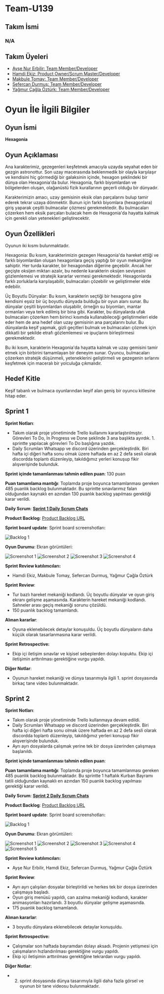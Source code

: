 # Team-U139
## **Takım İsmi**

### **N/A**

## Takım Üyeleri

- [Ayşe Nur Erbilir: Team Member/Developer](https://github.com/AysenurErbilir)
- [Hamdi Ekiz: Product Owner/Scrum Master/Developer](https://github.com/hamdyekiz)
- [Makbule Tomay: Team Member/Developer](https://github.com/tomaymakbule)
- [Sefercan Durmuş: Team Member/Developer](https://github.com/theseff)
- [Yağmur Çağla Öztürk: Team Member/Developer](https://github.com/ymrcgl)

# Oyun İle İlgili Bilgiler


## Oyun İsmi  

**Hexagonia**

## Oyun Açıklaması

Ana karakterimiz, gezegenleri keşfetmek amacıyla uzayda seyahat eden bir gezgin astronottur. Son uzay macerasında beklenmedik bir olayla karşılaşır ve kendisini hiç görmediği bir galaksinin içinde, hexagon şeklindeki bir dünya olan Hexagonia'da bulur. Hexagonia, farklı biyomlardan ve bölgelerden oluşan, olağanüstü fizik kurallarının geçerli olduğu bir dünyadır.

Karakterimizin amacı, uzay gemisinin eksik olan parçalarını bulup tamir ederek tekrar uzaya dönmektir. Bunun için farklı biyomlara (hexagonlara) giriş yaparak çeşitli bulmacalar çözmesi gerekmektedir. Bu bulmacaları çözerken hem eksik parçaları bulacak hem de Hexagonia'da hayatta kalmak için gerekli olan yetenekleri geliştirecektir.
  
  

## Oyun Özellikleri

Oyunun iki kısmı bulunmaktadır.

Hexagonia: Bu kısım, karakterimizin gezegen Hexagonia'da hareket ettiği ve farklı biyomlardan oluşan hexagonlara geçiş yaptığı bir oyun mekaniğine sahiptir. Her turda karakter, bir hexagondan diğerine geçebilir. Ancak her geçişte oksijen miktarı azalır, bu nedenle karakterin oksijen seviyesini gözlemlemesi ve stratejik kararlar vermesi gerekmektedir. Hexagonlarda farklı zorluklarla karşılaşabilir, bulmacaları çözebilir ve geliştirmeler elde edebilir.

Üç Boyutlu Dünyalar: Bu kısım, karakterin seçtiği bir hexagona göre kendisini eşsiz bir üç boyutlu dünyada bulduğu bir oyun alanı sunar. Bu dünyalar çeşitli biyomlardan oluşabilir, örneğin su biyomları, mantar ormanları veya terk edilmiş bir bina gibi. Karakter, bu dünyalarda ufak bulmacaları çözerken hem birinci kısımda kullanabileceği geliştirmeleri elde eder hem de ana hedef olan uzay gemisinin ana parçalarını bulur. Bu dünyalarda keşif yapmak, gizli geçitleri bulmak ve bulmacaları çözmek için dikkatli bir şekilde etrafı gözlemlemesi ve ipuçlarını birleştirmesi gerekmektedir.

Bu iki kısım, karakterin Hexagonia'da hayatta kalmak ve uzay gemisini tamir etmek için birbirini tamamlayan bir deneyim sunar. Oyuncu, bulmacaları çözerken stratejik düşünmeli, yeteneklerini geliştirmeli ve gezegenin sırlarını keşfetmek için maceralı bir yolculuğa çıkmalıdır.



## Hedef Kitle

Keşif tabanlı ve bulmaca oyunlarından keyif alan geniş bir oyuncu kitlesine hitap eder. 

## Sprint 1

**Sprint Notları**: 
- Takım olarak proje yönetiminde Trello kullanımı kararlaştırılmıştır. Görevleri To Do, In Progress ve Done şeklinde 3 ana başlıkta ayırdık. 1. sprintte yapılacak görevleri To Do başlığına yazdık.
- Daily Scrumları Whatsapp ve discord üzerinden gerçekleştirdik. Biri hafta içi diğeri hafta sonu olmak üzere haftada en az 2 defa sesli olarak discordda toplantı düzenleyip, takıldığımız yerleri konuşup fikir alışverişinde bulunduk.

**Sprint içinde tamamlanması tahmin edilen puan**: 130 puan

**Puan tamamlama mantığı**: Toplamda proje boyunca tamamlanması gereken 485 puanlık backlog bulunmaktadır. Bu sprintte sınavlarımız falan olduğundan kaynaklı en azından 130 puanlık backlog yapılması gerektiği karar verildi.

 **Daily Scrum**: 
[**Sprint 1 Daily Scrum Chats**](https://github.com/hamdyekiz/OUABootcampTeam-U139/blob/main/Project%20Management/1.%20Sprint/daily_scrum.pdf)

 **Product Backlog**: 
[Product Backlog URL](https://trello.com/b/fRqmKOd4/bootcamp-u139)




**Sprint board update**: Sprint board screenshotları: 

![Backlog 1](https://github.com/hamdyekiz/OUABootcampTeam-U139/blob/main/Project%20Management/1.%20Sprint/backlogsprint1.PNG)

**Oyun Durumu**: Ekran görüntüleri:

![Screenshot 1](https://github.com/hamdyekiz/OUABootcampTeam-U139/blob/main/Project%20Management/1.%20Sprint/mainworld.PNG)
![Screenshot 2](https://github.com/hamdyekiz/OUABootcampTeam-U139/blob/main/Project%20Management/1.%20Sprint/BC-1.png)
![Screenshot 3](https://github.com/hamdyekiz/OUABootcampTeam-U139/blob/main/Project%20Management/1.%20Sprint/BC-2.png)
![Screenshot 4](https://github.com/hamdyekiz/OUABootcampTeam-U139/blob/main/Project%20Management/1.%20Sprint/BC-4.png)




 **Sprint Review katılımcıları:** 
- Hamdi Ekiz, Makbule Tomay, Sefercan Durmuş, Yağmur Çağla Öztürk
  
 **Sprint Review**: 
- Tur bazlı hareket mekaniği kodlandı. Üç boyutlu dünyalar ve oyun giriş ekranı gelişme aşamasında. Karakterin hareket mekaniği kodlandı. Sahneler arası geçiş mekaniği sorunu çözüldü.
- 150 puanlık backlog tamamlandı.

**Alınan kararlar**: 
- Oyuna eklenebilecek detaylar konuşuldu. Üç boyutlu dünyaların daha küçük olarak tasarlanmasına karar verildi.

  
 **Sprint Retrospective:**
- Ekip içi iletişim sınavlar ve kişisel sebeplerden dolayı kopuktu. Ekip içi iletişimin arttırılması gerektiğine vurgu yapıldı. 



**Diğer Notlar**:
- Oyunun hareket mekaniği ve dünya tasarımıyla ilgili 1. sprint dosyasında birkaç tane video bulunmaktadır.
  
  
## Sprint 2

**Sprint Notları**: 
- Takım olarak proje yönetiminde Trello kullanmaya devam edildi. 
- Daily Scrumları Whatsapp ve discord üzerinden gerçekleştirdik. Biri hafta içi diğeri hafta sonu olmak üzere haftada en az 2 defa sesli olarak discordda toplantı düzenleyip, takıldığımız yerleri konuşup fikir alışverişinde bulunduk.
- Ayrı ayrı dosyalarda çalışmak yerine tek bir dosya üzerinden çalışmaya başlanıldı.

**Sprint içinde tamamlanması tahmin edilen puan**: 

**Puan tamamlama mantığı**: Toplamda proje boyunca tamamlanması gereken 485 puanlık backlog bulunmaktadır. Bu sprintte 1 haftalık Kurban Bayramı tatili olduğundan kaynaklı en azından 150 puanlık backlog yapılması gerektiği karar verildi. 

 **Daily Scrum**: 
[**Sprint 2 Daily Scrum Chats**](https://github.com/hamdyekiz/OUABootcampTeam-U139/blob/main/Project%20Management/2.%20Sprint/sprint2_dailyscrum.pdf)

 **Product Backlog**: 
[Product Backlog URL](https://trello.com/b/fRqmKOd4/bootcamp-u139)




**Sprint board update**: Sprint board screenshotları: 

![Backlog 1](https://github.com/hamdyekiz/OUABootcampTeam-U139/blob/main/Project%20Management/2.%20Sprint/backlogsprint2.PNG)


**Oyun Durumu**: Ekran görüntüleri:

![Screenshot 1](https://github.com/hamdyekiz/OUABootcampTeam-U139/blob/main/Project%20Management/2.%20Sprint/men%C3%BC.PNG)
![Screenshot 2](https://github.com/hamdyekiz/OUABootcampTeam-U139/blob/main/Project%20Management/2.%20Sprint/game1.PNG)
![Screenshot 3](https://github.com/hamdyekiz/OUABootcampTeam-U139/blob/main/Project%20Management/2.%20Sprint/Ekran_goruntusu_2023-07-02_230414.png)
![Screenshot 4](https://github.com/hamdyekiz/OUABootcampTeam-U139/blob/main/Project%20Management/2.%20Sprint/Ekran_goruntusu_2023-07-02_230605.png)
![Screenshot 5](https://github.com/hamdyekiz/OUABootcampTeam-U139/blob/main/Project%20Management/2.%20Sprint/Ekran_goruntusu_2023-07-02_230801.png)



 **Sprint Review katılımcıları:** 
- Ayşe Nur Erbilir, Hamdi Ekiz, Sefercan Durmuş, Yağmur Çağla Öztürk
  
 **Sprint Review**: 
- Ayrı ayrı çalışılan dosyalar birleştirildi ve herkes tek bir dosya üzerinden çalışmaya başladı. 
- Oyun giriş menüsü yapıldı, can azalma mekaniği kodlandı, karakter animasyonları hazırlandı. 3 boyutlu dünyalar gelişme aşamasında.
- 175 puanlık backlog tamamlandı.

**Alınan kararlar**: 
- 3 boyutlu dünyalara eklenebilecek detaylar konuşuldu.


  
 **Sprint Retrospective:**
- Çalışmalar son haftada bayramdan dolayı aksadı. Projenin yetişmesi için çalışmaların hızlandırılması gerektiğine vurgu yapıldı.
- Ekip içi iletişimin arttırılması gerektiğine tekrardan vurgu yapıldı. 


**Diğer Notlar**:
- 2. sprint dosyasında dünya tasarımıyla ilgili daha fazla görsel ve oyunun bir tane videosu bulunmaktadır.
    
  
  
  
  



